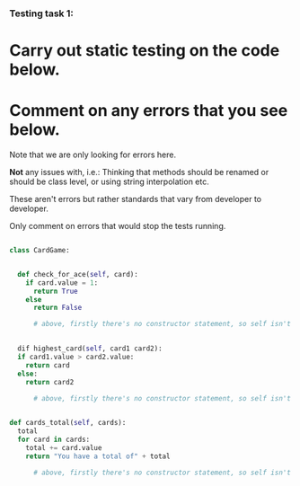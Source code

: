 ### Testing task 1:

# Carry out static testing on the code below.
# Comment on any errors that you see below.

Note that we are only looking for errors here.

**Not** any issues with, i.e.: 
Thinking that methods should be renamed or should be class level, or using string interpolation etc. 

These aren't errors but rather standards that vary from developer to developer. 

Only comment on errors that would stop the tests running.

```python

class CardGame:


  def check_for_ace(self, card):
    if card.value = 1:
      return True
    else
      return False

      # above, firstly there's no constructor statement, so self isn't necessary as a parameter. the if condition requires that equality, i.e. the value of an ace is 1, should use '==', so the test will throw an error. Else also missing ':'.
   

  dif highest_card(self, card1 card2):
  if card1.value > card2.value:
    return card
  else:
    return card2
  
      # above, firstly there's no constructor statement, so self isn't necessary as a parameter. typo 'dif' prevents highest_card function from being created. There's an indentation issue of IF statement. Arguments 'card1' and 'card2' are also missing a separating comma. IF statement will produce error as it's attempting to return 'card' even though inputs are 'card1' and 'card2'


def cards_total(self, cards):
  total
  for card in cards:
    total += card.value
    return "You have a total of" + total
  
      # above, firstly there's no constructor statement, so self isn't necessary as a parameter. variable 'total' has not been given an initial value. Also seems to be an indentation issue. return wants to concatenate in order to display the total, however we can only concatenate strings. will require f-string. Return indentation should also be inline with for.


```
